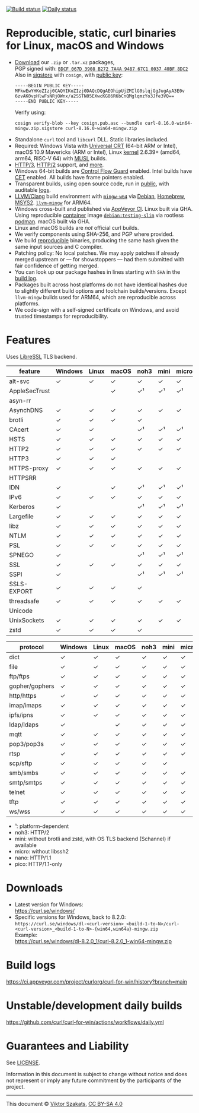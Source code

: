 <!--
Copyright (C) Viktor Szakats
SPDX-License-Identifier: CC-BY-SA-4.0
-->
[![Build status](https://ci.appveyor.com/api/projects/status/8yf6xjgq7u0cm013/branch/main?svg=true)](https://ci.appveyor.com/project/curlorg/curl-for-win/branch/main)
[![Daily status](https://github.com/curl/curl-for-win/actions/workflows/daily.yml/badge.svg)](https://github.com/curl/curl-for-win/actions/workflows/daily.yml)

# Reproducible, static, curl binaries for Linux, macOS and Windows

- [Download](https://curl.se/windows/) our
  `.zip` or `.tar.xz` packages,<br>PGP signed with:
  [`BDCF 067D 3908 B272 7A4A 9487 67C1 0037 40BF 8DC2`](https://raw.githubusercontent.com/curl/curl-for-win/main/sign-pkg-public.asc)
  <br>Also in [sigstore](https://sigstore.dev) with `cosign`, with
  [public key](https://raw.githubusercontent.com/curl/curl-for-win/main/cosign.pub.asc):
  ```
  -----BEGIN PUBLIC KEY-----
  MFkwEwYHKoZIzj0CAQYIKoZIzj0DAQcDQgAEOhipUjZMIlG0slqjGgJugAyA3E0v
  6zvAK0vpHlwFsNRjOWnx/a2SSTN05EXwcKG86R6bCnQMglqmzYo3Jfe3VQ==
  -----END PUBLIC KEY-----
  ```
  Verify using:
  ```
  cosign verify-blob --key cosign.pub.asc --bundle curl-8.16.0-win64-mingw.zip.sigstore curl-8.16.0-win64-mingw.zip
  ```
- Standalone `curl` tool and `libcurl` DLL. Static libraries included.
- Required: Windows Vista with
  [Universal CRT](https://support.microsoft.com/topic/update-for-universal-c-runtime-in-windows-322bf30f-4735-bb94-3949-49f5c49f4732)
  (64-bit ARM or Intel), macOS 10.9 Mavericks (ARM or Intel),
  Linux [kernel](https://wiki.musl-libc.org/supported-platforms) 2.6.39+
  (amd64, arm64, RISC-V 64) with [MUSL](https://en.wikipedia.org/wiki/Musl)
  builds.
- [HTTP/3](https://en.wikipedia.org/wiki/HTTP/3),
  [HTTP/2](https://en.wikipedia.org/wiki/HTTP/2) support,
  and [more](#features).
- Windows 64-bit builds are
  [Control Flow Guard](https://learn.microsoft.com/windows/win32/secbp/control-flow-guard)
  enabled. Intel builds have
  [CET](https://www.intel.com/content/www/us/en/developer/articles/technical/technical-look-control-flow-enforcement-technology.html)
  enabled. All builds have frame pointers enabled.
- Transparent builds, using open source code, run in
  [public](https://ci.appveyor.com/project/curlorg/curl-for-win/branch/main),
  with auditable [logs](#build-logs).
- [LLVM/Clang](https://clang.llvm.org/) build environment with
  [`mingw-w64`](https://sourceforge.net/p/mingw-w64/) via
  [Debian](https://packages.debian.org/testing/mingw-w64),
  [Homebrew](https://formulae.brew.sh/formula/mingw-w64),
  [MSYS2](https://www.msys2.org/).
  [`llvm-mingw`](https://github.com/mstorsjo/llvm-mingw) for ARM64.
- Windows cross-built and published via
  [AppVeyor CI](https://www.appveyor.com/). Linux built via GHA.
  Using reproducible [container](https://docker.debian.net/) image
  [`debian:testing-slim`](https://github.com/debuerreotype/docker-debian-artifacts/tree/dist-amd64/testing/slim)
  via rootless [podman](https://podman.io/). macOS built via GHA.
- Linux and macOS builds are *not* official curl builds.
- We verify components using SHA-256, and PGP where provided.
- We build [reproducible](https://reproducible-builds.org/) binaries,
  producing the same hash given the same input sources and C compiler.
- Patching policy: No local patches. We may apply patches if already merged
  upstream or &mdash; for showstoppers &mdash; had them submitted with fair
  confidence of getting merged.
- You can look up our package hashes in lines starting with `SHA` in the
  [build log](https://ci.appveyor.com/project/curlorg/curl-for-win/branch/main).
- Packages built across host platforms do not have identical hashes due to
  slightly different build options and toolchain builds/versions. Except
  `llvm-mingw` builds used for ARM64, which are reproducible across platforms.
- We code-sign with a self-signed certificate on Windows, and avoid trusted
  timestamps for reproducibility.

# Features

Uses [LibreSSL](https://www.libressl.org/) TLS backend.

feature       | Windows | Linux   | macOS   | noh3    | mini    | micro   | nano    | pico    |
--------------| --------| --------| --------| --------| --------| --------| --------| --------|
alt-svc       | ✓       | ✓       | ✓       | ✓       | ✓       | ✓       |         |         |
AppleSecTrust |         |         | ✓       | ✓¹      | ✓¹      | ✓¹      | ✓¹      | ✓¹      |
asyn-rr       |         |         |         |         |         |         |         |         |
AsynchDNS     | ✓       | ✓       | ✓       | ✓       | ✓       | ✓       | ✓       | ✓       |
brotli        | ✓       | ✓       | ✓       | ✓       |         |         |         |         |
CAcert        | ✓       | ✓       |         | ✓¹      | ✓¹      | ✓¹      | ✓¹      | ✓¹      |
HSTS          | ✓       | ✓       | ✓       | ✓       | ✓       | ✓       | ✓       | ✓       |
HTTP2         | ✓       | ✓       | ✓       | ✓       | ✓       | ✓       |         |         |
HTTP3         | ✓       | ✓       | ✓       |         |         |         |         |         |
HTTPS-proxy   | ✓       | ✓       | ✓       | ✓       | ✓       | ✓       | ✓       | ✓       |
HTTPSRR       |         |         |         |         |         |         |         |         |
IDN           | ✓       |         | ✓       | ✓¹      | ✓¹      | ✓¹      | ✓¹      |         |
IPv6          | ✓       | ✓       | ✓       | ✓       | ✓       | ✓       | ✓       | ✓       |
Kerberos      | ✓       |         |         | ✓¹      | ✓¹      | ✓¹      | ✓¹      |         |
Largefile     | ✓       | ✓       | ✓       | ✓       | ✓       | ✓       | ✓       | ✓       |
libz          | ✓       | ✓       | ✓       | ✓       | ✓       | ✓       | ✓       | ✓       |
NTLM          | ✓       | ✓       | ✓       | ✓       | ✓       | ✓       | ✓       |         |
PSL           | ✓       | ✓       | ✓       | ✓       | ✓       | ✓       | ✓       | ✓       |
SPNEGO        | ✓       |         |         | ✓¹      | ✓¹      | ✓¹      | ✓¹      |         |
SSL           | ✓       | ✓       | ✓       | ✓       | ✓       | ✓       | ✓       | ✓       |
SSPI          | ✓       |         |         | ✓¹      | ✓¹      | ✓¹      | ✓¹      |         |
SSLS-EXPORT   | ✓       | ✓       | ✓       | ✓       |         |         |         |         |
threadsafe    | ✓       | ✓       | ✓       | ✓       | ✓       | ✓       | ✓       | ✓       |
Unicode       |         |         |         |         |         |         |         |         |
UnixSockets   | ✓       | ✓       | ✓       | ✓       | ✓       | ✓       | ✓       |         |
zstd          | ✓       | ✓       | ✓       | ✓       |         |         |         |         |

protocol      | Windows | Linux   | macOS   | noh3    | mini    | micro   | nano    | pico    |
--------------| --------| --------| --------| --------| --------| --------| --------| --------|
dict          | ✓       | ✓       | ✓       | ✓       | ✓       | ✓       | ✓       |         |
file          | ✓       | ✓       | ✓       | ✓       | ✓       | ✓       | ✓       |         |
ftp/ftps      | ✓       | ✓       | ✓       | ✓       | ✓       | ✓       | ✓       |         |
gopher/gophers| ✓       | ✓       | ✓       | ✓       | ✓       | ✓       | ✓       |         |
http/https    | ✓       | ✓       | ✓       | ✓       | ✓       | ✓       | ✓       | ✓       |
imap/imaps    | ✓       | ✓       | ✓       | ✓       | ✓       | ✓       | ✓       |         |
ipfs/ipns     | ✓       | ✓       | ✓       | ✓       | ✓       | ✓       | ✓       |         |
ldap/ldaps    | ✓       |         | ✓       | ✓       | ✓       | ✓       | ✓       |         |
mqtt          | ✓       | ✓       | ✓       | ✓       | ✓       | ✓       | ✓       |         |
pop3/pop3s    | ✓       | ✓       | ✓       | ✓       | ✓       | ✓       | ✓       |         |
rtsp          | ✓       | ✓       | ✓       | ✓       | ✓       | ✓       | ✓       |         |
scp/sftp      | ✓       | ✓       | ✓       | ✓       | ✓       |         |         |         |
smb/smbs      | ✓       | ✓       | ✓       | ✓       | ✓       | ✓       | ✓       |         |
smtp/smtps    | ✓       | ✓       | ✓       | ✓       | ✓       | ✓       | ✓       |         |
telnet        | ✓       | ✓       | ✓       | ✓       | ✓       | ✓       | ✓       |         |
tftp          | ✓       | ✓       | ✓       | ✓       | ✓       | ✓       | ✓       |         |
ws/wss        | ✓       | ✓       | ✓       | ✓       | ✓       | ✓       | ✓       |         |

- ¹: platform-dependent
- noh3: HTTP/2
- mini: without brotli and zstd, with OS TLS backend (Schannel) if available
- micro: without libssh2
- nano: HTTP/1.1
- pico: HTTP/1.1-only

# Downloads

* Latest version for Windows:
  <br><https://curl.se/windows/>
* Specific versions for Windows, back to 8.2.0:<br>
  `https://curl.se/windows/dl-<curl-version>_<build-1-to-N>/curl-<curl-version>_<build-1-to-N>-{win64,win64a}-mingw.zip`
  <br>Example:
  <br><https://curl.se/windows/dl-8.2.0_1/curl-8.2.0_1-win64-mingw.zip>

# Build logs

<https://ci.appveyor.com/project/curlorg/curl-for-win/history?branch=main>

# Unstable/development daily builds

<https://github.com/curl/curl-for-win/actions/workflows/daily.yml>

# Guarantees and Liability

See [LICENSE](LICENSE.md).

Information in this document is subject to change without notice and does
not represent or imply any future commitment by the participants of the
project.

---
This document &copy; [Viktor Szakats](https://vsz.me/),
[CC BY-SA 4.0](https://creativecommons.org/licenses/by-sa/4.0/)
